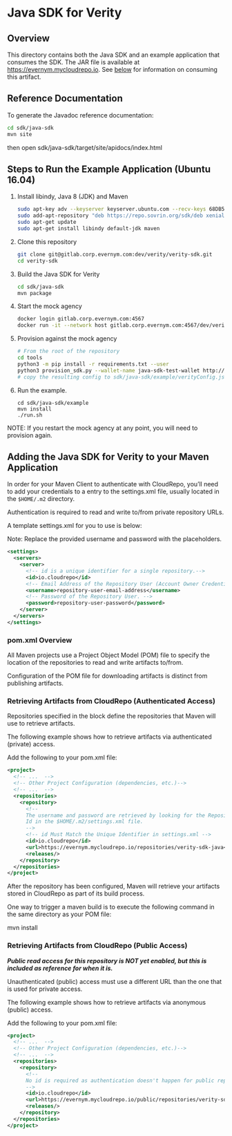 # Java SDK for Verity

## Overview

This directory contains both the Java SDK and an example application that consumes the SDK.  The JAR file is available at https://evernym.mycloudrepo.io. See [below](#maven) for information on consuming this artifact.

## Reference Documentation

To generate the Javadoc reference documentation:

```sh
cd sdk/java-sdk
mvn site
```

then open sdk/java-sdk/target/site/apidocs/index.html

## Steps to Run the Example Application (Ubuntu 16.04)

1. Install libindy, Java 8 (JDK) and Maven

	```sh
	sudo apt-key adv --keyserver keyserver.ubuntu.com --recv-keys 68DB5E88
	sudo add-apt-repository "deb https://repo.sovrin.org/sdk/deb xenial master" # Add Sovrin apt repository
	sudo apt-get update
	sudo apt-get install libindy default-jdk maven
	```

2. Clone this repository

	```sh
	git clone git@gitlab.corp.evernym.com:dev/verity/verity-sdk.git
	cd verity-sdk
	```

3. Build the Java SDK for Verity

	```sh
	cd sdk/java-sdk
	mvn package
	```

4. Start the mock agency

	```sh
	docker login gitlab.corp.evernym.com:4567
	docker run -it --network host gitlab.corp.evernym.com:4567/dev/verity/verity-sdk/verity-server-image
	```

5. Provision against the mock agency

	```sh
	# From the root of the repository
	cd tools
	python3 -m pip install -r requirements.txt --user
	python3 provision_sdk.py --wallet-name java-sdk-test-wallet http://localhost:8080 <wallet key>
	# copy the resulting config to sdk/java-sdk/example/verityConfig.json
	```

6. Run the example.

	```
	cd sdk/java-sdk/example
	mvn install
	./run.sh
	```

NOTE: If you restart the mock agency at any point, you will need to provision again.

<a id="maven"></a>
## Adding the Java SDK for Verity to your Maven Application

In order for your Maven Client to authenticate with CloudRepo, you’ll need to add your credentials to a <server> entry to the settings.xml file, usually located in the `$HOME/.m2` directory.

Authentication is required to read and write to/from private repository URLs.

A template settings.xml for you to use is below:

Note: Replace the provided username and password with the placeholders.

```xml
<settings>
  <servers>
    <server>
      <!-- id is a unique identifier for a single repository.-->
      <id>io.cloudrepo</id>
      <!-- Email Address of the Repository User (Account Owner Credentials WILL NOT WORK). -->
      <username>repository-user-email-address</username>
      <!-- Password of the Repository User. -->
      <password>repository-user-password</password>
    </server>
  </servers>
</settings>
```

### pom.xml Overview

All Maven projects use a Project Object Model (POM) file to specify the location of the repositories to read and write artifacts to/from.

Configuration of the POM file for downloading artifacts is distinct from publishing artifacts. 

### Retrieving Artifacts from CloudRepo (Authenticated Access)

Repositories specified in the <repositories> block define the repositories that Maven will use to retrieve artifacts.

The following example shows how to retrieve artifacts via authenticated (private) access.

Add the following to your pom.xml file:

```xml
<project>
  <!-- ...  -->
  <!-- Other Project Configuration (dependencies, etc.)-->
  <!-- ...  -->
  <repositories>
    <repository>
      <!--
      The username and password are retrieved by looking for the Repository
      Id in the $HOME/.m2/settings.xml file.
      -->
      <!-- id Must Match the Unique Identifier in settings.xml -->
      <id>io.cloudrepo</id>
      <url>https://evernym.mycloudrepo.io/repositories/verity-sdk-java</url>
      <releases/>
    </repository>
  </repositories>
</project>
```

After the repository has been configured, Maven will retrieve your artifacts stored in CloudRepo as part of its build process.

One way to trigger a maven build is to execute the following command in the same directory as your POM file:

mvn install

### Retrieving Artifacts from CloudRepo (Public Access)

**_Public read access for this repository is NOT yet enabled, but this is included as reference for when it is._**

Unauthenticated (public) access must use a different URL than the one that is used for private access.

The following example shows how to retrieve artifacts via anonymous (public) access.

Add the following to your pom.xml file:

```xml
<project>
  <!-- ...  -->
  <!-- Other Project Configuration (dependencies, etc.)-->
  <!-- ...  -->
  <repositories>
    <repository>
      <!--
      No id is required as authentication doesn't happen for public repositories.
      -->
      <id>io.cloudrepo</id>
      <url>https://evernym.mycloudrepo.io/public/repositories/verity-sdk-java</url>
      <releases/>
    </repository>
  </repositories>
</project>
```